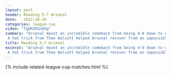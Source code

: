 ```yaml
---
layout: post
header: Reading 5-7 Arsenal
date:   2012-10-30
categories: league-cup
video: "TgUMJKGnOUg"
summary: "Arsenal mount an incredible comeback from being 4-0 down to win 7-5 in extra time.
 A hat trick from Theo Walcott helped Arsenal recover from an impossible situation."
title: Reading 5-7 Arsenal
excerpt: "Arsenal mount an incredible comeback from being 4-0 down to win 7-5 in extra time.
 A hat trick from Theo Walcott helped Arsenal recover from an impossible situation."
---
```


{% include related-league-cup-matches.html  %}
